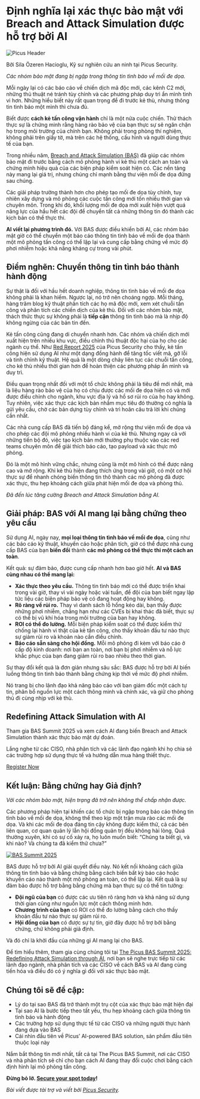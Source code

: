 # Định nghĩa lại xác thực bảo mật với Breach and Attack Simulation được hỗ trợ bởi AI

![Picus Header](https://www.bleepstatic.com/content/posts/2025/10/05/picus-header.jpg)

Bởi Sila Özeren Hacioglu, Kỹ sư nghiên cứu an ninh tại Picus Security.

_Các nhóm bảo mật đang bị ngập trong thông tin tình báo về mối đe dọa._

Mỗi ngày lại có các báo cáo về chiến dịch mã độc mới, các kênh C2 mới, những thủ thuật né tránh tùy chỉnh và các phương pháp duy trì ẩn mình tinh vi hơn. Những hiểu biết này rất quan trọng để đi trước kẻ thù, nhưng thông tin tình báo một mình thì chưa đủ.

Biết được **cách kẻ tấn công vận hành** chỉ là một nửa cuộc chiến. Thử thách thực sự là chứng minh rằng hàng rào bảo vệ của bạn thực sự sẽ ngăn chặn họ trong môi trường của chính bạn. Không phải trong phòng thí nghiệm, không phải trên giấy tờ, mà trên các hệ thống, cấu hình và người dùng thực tế của bạn.

Trong nhiều năm, [Breach and Attack Simulation (BAS)](https://www.picussecurity.com/breach-and-attack-simulation) đã giúp các nhóm bảo mật đi trước bằng cách mô phỏng hành vi kẻ thù một cách an toàn và chứng minh hiệu quả của các biện pháp kiểm soát hiện có. Các nền tảng này mang lại giá trị, nhưng chúng chỉ mạnh bằng thư viện mối đe dọa đứng sau chúng.

Các giải pháp trưởng thành hơn cho phép tạo mối đe dọa tùy chỉnh, tuy nhiên xây dựng và mô phỏng các cuộc tấn công mới tốn nhiều thời gian và chuyên môn. Trong khi đó, khối lượng mối đe dọa mới xuất hiện vượt quá năng lực của hầu hết các đội để chuyển tất cả những thông tin đó thành các kịch bản có thể thực thi.

**AI viết lại phương trình đó.** Với BAS được điều khiển bởi AI, các nhóm bảo mật giờ có thể chuyển một báo cáo thông tin tình báo về mối đe dọa thành một mô phỏng tấn công có thể lặp lại và cung cấp bằng chứng về mức độ phơi nhiễm hoặc khả năng kháng cự trong vài phút.

## Điểm nghẽn: Chuyển thông tin tình báo thành hành động

Sự thật là đối với hầu hết doanh nghiệp, thông tin tình báo về mối đe dọa không phải là khan hiếm. Ngược lại, nó trở nên choáng ngợp. Mỗi tháng, hàng trăm blog kỹ thuật phân tích các họ mã độc mới, xem xét chuỗi tấn công và phân tích các chiến dịch của kẻ thù. Đối với các nhóm bảo mật, thách thức thực sự không phải là **tiếp cận** thông tin tình báo mà là nhịp độ không ngừng của các bản tin đến.

Kẻ tấn công cũng đang di chuyển nhanh hơn. Các nhóm và chiến dịch mới xuất hiện trên nhiều khu vực, điều chỉnh thủ thuật độc hại của họ cho các ngành cụ thể. Như [Red Report 2025](https://hubs.li/Q039Tm490) của Picus Security cho thấy, kẻ tấn công hiện sử dụng AI như một dạng đồng hành để tăng tốc viết mã, gỡ lỗi và tinh chỉnh kỹ thuật. Hệ quả là một dòng chảy liên tục các chuỗi tấn công, cho kẻ thù nhiều thời gian hơn để hoàn thiện các phương pháp ẩn mình và duy trì.

Điều quan trọng nhất đối với một tổ chức không phải là tiêu đề mới nhất, mà là liệu hàng rào bảo vệ của họ có chịu được các mối đe dọa hiện có và mới được điều chỉnh cho ngành, khu vực địa lý và hồ sơ rủi ro của họ hay không. Tuy nhiên, việc xác thực các kịch bản nhắm mục tiêu đó thường có nghĩa là gửi yêu cầu, chờ các bản dựng tùy chỉnh và trì hoãn câu trả lời khi chúng cần nhất.

Các nhà cung cấp BAS đã tiến bộ đáng kể, mở rộng thư viện mối đe dọa và cho phép các đội mô phỏng nhiều hành vi của kẻ thù. Nhưng ngay cả với những tiến bộ đó, việc tạo kịch bản mới thường phụ thuộc vào các red teams chuyên môn để giải thích báo cáo, tạo payload và xác thực mô phỏng.

Đó là một mô hình vững chắc, nhưng cũng là một mô hình có thể được nâng cao và mở rộng. Khi kẻ thù hiện đang thích ứng trong vài giờ, có một cơ hội thực sự để nhanh chóng biến thông tin thô thành các mô phỏng đã được xác thực, thu hẹp khoảng cách giữa phát hiện mối đe dọa và phòng thủ.

_Đã đến lúc tăng cường Breach and Attack Simulation bằng AI._

## Giải pháp: BAS với AI mang lại bằng chứng theo yêu cầu

Sử dụng AI, ngày nay, **mọi loại thông tin tình báo về mối đe dọa**, cũng như các báo cáo kỹ thuật, khuyến cáo hoặc phân tích, giờ có thể được nhà cung cấp BAS của bạn **biến đổi** thành **các mô phỏng có thể thực thi một cách an toàn**.

Kết quả: sự đảm bảo, được cung cấp nhanh hơn bao giờ hết. **AI và BAS cùng nhau có thể mang lại:**

* **Xác thực theo yêu cầu.** Thông tin tình báo mới có thể được triển khai trong vài giờ, thay vì vài ngày hoặc vài tuần, để đội của bạn biết ngay lập tức liệu các biện pháp bảo vệ có đang hoạt động hay không.
* **Rõ ràng về rủi ro.** Thay vì danh sách lỗ hổng kéo dài, bạn thấy được những phơi nhiễm, chẳng hạn như các CVEs bị khai thác đã biết, thực sự có thể bị vũ khí hóa trong môi trường của bạn hay không.
* **ROI có thể đo lường.** Mỗi biện pháp kiểm soát có thể được kiểm thử chống lại hành vi thật của kẻ tấn công, cho thấy khoản đầu tư nào thực sự giảm rủi ro và khoản nào cần điều chỉnh.
* **Báo cáo sẵn sàng cho hội đồng.** Mỗi mô phỏng đi kèm với báo cáo ở cấp độ kinh doanh: nơi bạn an toàn, nơi bạn bị phơi nhiễm và nỗ lực khắc phục của bạn đang giảm rủi ro bao nhiêu theo thời gian.

Sự thay đổi kết quả là đơn giản nhưng sâu sắc: BAS được hỗ trợ bởi AI biến luồng thông tin tình báo thành bằng chứng kịp thời về mức độ phơi nhiễm.

Nó trang bị cho lãnh đạo khả năng báo cáo với ban giám đốc một cách tự tin, phân bổ nguồn lực một cách thông minh và chính xác, và giữ cho phòng thủ đi cùng nhịp với kẻ thù.

## Redefining Attack Simulation with AI

Tham gia BAS Summit 2025 và xem cách AI đang biến Breach and Attack Simulation thành xác thực bảo mật dự đoán.

Lắng nghe từ các CISO, nhà phân tích và các lãnh đạo ngành khi họ chia sẻ các trường hợp sử dụng thực tế và hướng dẫn mua hàng thiết thực.

[Register Now](https://hubs.li/Q03LjC1S0)

## Kết luận: Bằng chứng hay Giả định?

_Với các nhóm bảo mật, hiện trạng đã trở nên không thể chấp nhận được._

Các phương pháp hiện tại khiến các tổ chức bị ngập trong báo cáo thông tin tình báo về mối đe dọa, không thể theo kịp một trận mưa rào các mối đe dọa. Và khi các mối đe dọa đáng tin cậy không được kiểm thử, cả các bên liên quan, cơ quan quản lý lẫn hội đồng quản trị đều không hài lòng. Quá thường xuyên, khi có sự cố xảy ra, họ luôn muốn biết: “Chúng ta biết gì, và khi nào? Và chúng ta đã kiểm thử chưa?”

[![BAS Summit 2025](https://www.bleepstatic.com/images/news/security/p/picus/bas-summit/bas-summit-banner.jpg)](https://hubs.li/Q03LjC1S0)

BAS được hỗ trợ bởi AI giải quyết điều này. Nó kết nối khoảng cách giữa thông tin tình báo và bằng chứng bằng cách biến bất kỳ báo cáo hoặc khuyến cáo nào thành một mô phỏng an toàn, có thể lặp lại. Kết quả là sự đảm bảo được hỗ trợ bằng bằng chứng mà bạn thực sự có thể tin tưởng:

* **Đội ngũ của bạn** có được các ưu tiên rõ ràng hơn và khả năng sử dụng thời gian cũng như nguồn lực một cách thông minh hơn.
* **Chương trình của bạn** có ROI có thể đo lường bằng cách cho thấy khoản đầu tư nào thực sự giảm rủi ro.
* **Hội đồng của bạn** có được sự tự tin, giờ đây được hỗ trợ bởi bằng chứng, chứ không phải giả định.

Và đó chỉ là khởi đầu của những gì AI mang lại cho BAS.

Để tìm hiểu thêm, tham gia cùng chúng tôi tại [The Picus BAS Summit 2025: Redefining Attack Simulation through AI](https://hubs.li/Q03LjC1S0), nơi bạn sẽ nghe trực tiếp từ các lãnh đạo ngành, nhà phân tích và các CISO về cách BAS và AI đang cùng tiến hóa và điều đó có ý nghĩa gì đối với xác thực bảo mật.

## Chúng tôi sẽ đề cập:

* Lý do tại sao BAS đã trở thành một trụ cột của xác thực bảo mật hiện đại
* Tại sao AI là bước tiếp theo tất yếu, thu hẹp khoảng cách giữa thông tin tình báo và hành động
* Các trường hợp sử dụng thực tế từ các CISO và những người thực hành đang dựa vào BAS
* Cái nhìn đầu tiên về Picus’ AI-powered BAS solution, sản phẩm đầu tiên thuộc loại này

Nắm bắt thông tin mới nhất, tất cả tại The Picus BAS Summit, nơi các CISO và nhà phân tích sẽ chỉ cho bạn cách AI đang thay đổi cuộc chơi bằng cách định hình lại mô phỏng tấn công.

**Đừng bỏ lỡ. [Secure your spot today](https://hubs.li/Q03LjC1S0)!**

_Bài viết được tài trợ và viết bởi [Picus Security](https://hubs.li/Q03LjC1S0)._